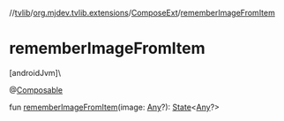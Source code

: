 //[tvlib](../../../index.md)/[org.mjdev.tvlib.extensions](../index.md)/[ComposeExt](index.md)/[rememberImageFromItem](remember-image-from-item.md)

# rememberImageFromItem

[androidJvm]\

@[Composable](https://developer.android.com/reference/kotlin/androidx/compose/runtime/Composable.html)

fun [rememberImageFromItem](remember-image-from-item.md)(image: [Any](https://kotlinlang.org/api/latest/jvm/stdlib/kotlin/-any/index.html)?): [State](https://developer.android.com/reference/kotlin/androidx/compose/runtime/State.html)&lt;[Any](https://kotlinlang.org/api/latest/jvm/stdlib/kotlin/-any/index.html)?&gt;
